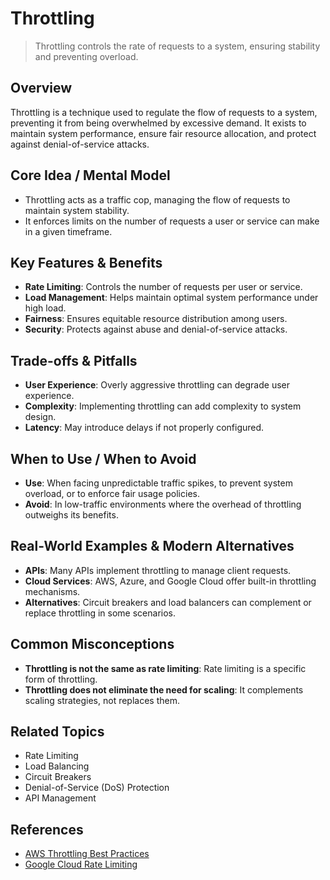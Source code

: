 # Throttling

> Throttling controls the rate of requests to a system, ensuring stability and preventing overload.

## Overview
Throttling is a technique used to regulate the flow of requests to a system, preventing it from being overwhelmed by excessive demand. It exists to maintain system performance, ensure fair resource allocation, and protect against denial-of-service attacks.

## Core Idea / Mental Model
- Throttling acts as a traffic cop, managing the flow of requests to maintain system stability.
- It enforces limits on the number of requests a user or service can make in a given timeframe.

## Key Features & Benefits
- **Rate Limiting**: Controls the number of requests per user or service.
- **Load Management**: Helps maintain optimal system performance under high load.
- **Fairness**: Ensures equitable resource distribution among users.
- **Security**: Protects against abuse and denial-of-service attacks.

## Trade-offs & Pitfalls
- **User Experience**: Overly aggressive throttling can degrade user experience.
- **Complexity**: Implementing throttling can add complexity to system design.
- **Latency**: May introduce delays if not properly configured.

## When to Use / When to Avoid
- **Use**: When facing unpredictable traffic spikes, to prevent system overload, or to enforce fair usage policies.
- **Avoid**: In low-traffic environments where the overhead of throttling outweighs its benefits.

## Real-World Examples & Modern Alternatives
- **APIs**: Many APIs implement throttling to manage client requests.
- **Cloud Services**: AWS, Azure, and Google Cloud offer built-in throttling mechanisms.
- **Alternatives**: Circuit breakers and load balancers can complement or replace throttling in some scenarios.

## Common Misconceptions
- **Throttling is not the same as rate limiting**: Rate limiting is a specific form of throttling.
- **Throttling does not eliminate the need for scaling**: It complements scaling strategies, not replaces them.

## Related Topics
- Rate Limiting
- Load Balancing
- Circuit Breakers
- Denial-of-Service (DoS) Protection
- API Management

## References
- [AWS Throttling Best Practices](https://docs.aws.amazon.com/general/latest/gr/api-request-rate-limits.html)  
- [Google Cloud Rate Limiting](https://cloud.google.com/architecture/rate-limiting-strategies-techniques)